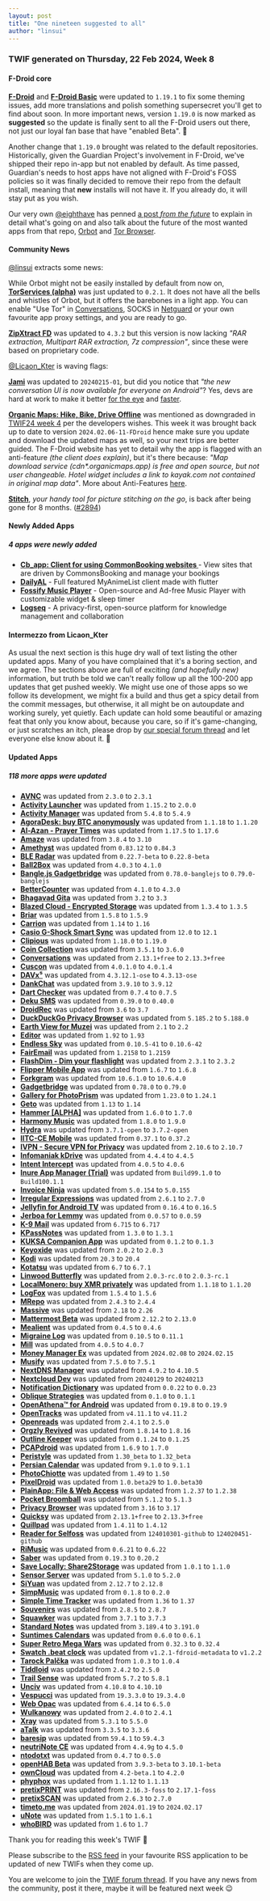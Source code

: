 ```yaml
---
layout: post
title: "One nineteen suggested to all"
author: "linsui"
---
```



### TWIF generated on Thursday, 22 Feb 2024, Week 8


#### F-Droid core
**[F-Droid](https://f-droid.org/packages/org.fdroid.fdroid)** and **[F-Droid Basic](https://f-droid.org/packages/org.fdroid.basic)** were updated to `1.19.1` to fix some theming issues, add more translations and polish something supersecret you'll get to find about soon. In more important news, version `1.19.0` is now marked as **suggested** so the update is finally sent to all the F-Droid users out there, not just our loyal fan base that have "enabled Beta". 🎉

Another change that `1.19.0` brought was related to the default repositories. Historically, given the Guardian Project's involvement in F-Droid, we've shipped their repo in-app but not enabled by default. As time passed, Guardian's needs to host apps have not aligned with F-Droid's FOSS policies so it was finally decided to remove their repo from the default install, meaning that **new** installs will not have it. If you already do, it will stay put as you wish.

Our very own [@eighthave](https://gitlab.com/eighthave) has penned [a post _from the future_](https://guardianproject.info/2024/02/24/the-future-of-our-fdroid-compatible-app-repository/) to explain in detail what's going on and also talk about the future of the most wanted apps from that repo, [Orbot](https://guardianproject.info/apps/org.torproject.android/) and [Tor Browser](https://www.torproject.org/).


#### Community News
[@linsui](https://gitlab.com/linsui) extracts some news:

While Orbot might not be easily installed by default from now on, **[TorServices (alpha)](https://f-droid.org/packages/org.torproject.torservices)** was just updated to `0.2.1`. It does not have all the bells and whistles of Orbot, but it offers the barebones in a light app. You can enable "Use Tor" in [Conversations](https://f-droid.org/packages/eu.siacs.conversations/), SOCKS in [Netguard](https://f-droid.org/packages/eu.faircode.netguard/) or your own favourite app proxy settings, and you are ready to go.

**[ZipXtract FD](https://f-droid.org/packages/com.wirelessalien.zipxtract)** was updated to `4.3.2` but this version is now lacking _"RAR extraction, Multipart RAR extraction, 7z compression"_, since these were based on proprietary code.

[@Licaon_Kter](https://gitlab.com/licaon-kter) is waving flags:

**[Jami](https://f-droid.org/packages/cx.ring)** was updated to `20240215-01`, but did you notice that _"the new conversation UI is now available for everyone on Android"_? Yes, devs are hard at work to make it better [for the eye](https://jami.net/dev-update-1/) and [faster](https://jami.net/dev-update-2/). 

**[Organic Maps: Hike, Bike, Drive Offline](https://f-droid.org/packages/app.organicmaps)** was mentioned as downgraded in [TWIF24 week 4](https://f-droid.org/2024/01/25/twif.html) per the developers wishes. This week it was brought back up to date to version `2024.02.06-11-FDroid` hence make sure you update and download the updated maps as well, so your next trips are better guided. The F-Droid website has yet to detail why the app is flagged with an anti-feature _(the client does explain)_, but it's there because: _"Map download service (cdn*.organicmaps.app) is free and open source, but not user changeable. Hotel widget includes a link to kayak.com not contained in original map data"_. More about Anti-Features [here](https://f-droid.org/docs/Anti-Features).

**[Stitch](https://f-droid.org/packages/soko.ekibun.stitch)**, _your handy tool for picture stitching on the go_, is back after being gone for 8 months. ([#2894](https://gitlab.com/fdroid/fdroiddata/-/issues/2894))


#### Newly Added Apps
##### 4 apps were newly added
* **[Cb_app: Client for using CommonBooking websites ](https://f-droid.org/packages/com.theripper.cb_app)** - View sites that are driven by CommonsBooking and manage your bookings
* **[DailyAL](https://f-droid.org/packages/io.github.jica98)** - Full featured MyAnimeList client made with flutter
* **[Fossify Music Player](https://f-droid.org/packages/org.fossify.musicplayer)** - Open-source and Ad-free Music Player with customizable widget & sleep timer
* **[Logseq](https://f-droid.org/packages/com.logseq.app)** - A privacy-first, open-source platform for knowledge management and collaboration


#### Intermezzo from Licaon_Kter

As usual the next section is this huge dry wall of text listing the other updated apps. Many of you have complained that it's a boring section, and we agree. The sections above are full of exciting _(and hopefully new)_ information, but truth be told we can't really follow up all the 100-200 app updates that get pushed weekly. We might use one of those apps so we follow its development, we might fix a build and thus get a spicy detail from the commit messages, but otherwise, it all might be on autoupdate and working surely, yet quietly. Each update can hold some beautiful or amazing feat that only you know about, because you care, so if it's game-changing, or just scratches an itch, please drop by [our special forum thread](https://forum.f-droid.org/t/new-twif-submission-thread/23546) and let everyone else know about it. 🎁

#### Updated Apps
##### 118 more apps were updated
* **[AVNC](https://f-droid.org/packages/com.gaurav.avnc)** was updated from `2.3.0` to `2.3.1`
* **[Activity Launcher](https://f-droid.org/packages/de.szalkowski.activitylauncher)** was updated from `1.15.2` to `2.0.0`
* **[Activity Manager](https://f-droid.org/packages/com.activitymanager)** was updated from `5.4.8` to `5.4.9`
* **[AgoraDesk: buy BTC anonymously](https://f-droid.org/packages/com.agoradesk.app)** was updated from `1.1.18` to `1.1.20`
* **[Al-Azan - Prayer Times](https://f-droid.org/packages/com.github.meypod.al_azan)** was updated from `1.17.5` to `1.17.6`
* **[Amaze](https://f-droid.org/packages/com.amaze.filemanager)** was updated from `3.8.4` to `3.10`
* **[Amethyst](https://f-droid.org/packages/com.vitorpamplona.amethyst)** was updated from `0.83.12` to `0.84.3`
* **[BLE Radar](https://f-droid.org/packages/f.cking.software)** was updated from `0.22.7-beta` to `0.22.8-beta`
* **[Ball2Box](https://f-droid.org/packages/com.simondalvai.ball2box)** was updated from `4.0.3` to `4.1.0`
* **[Bangle.js Gadgetbridge](https://f-droid.org/packages/com.espruino.gadgetbridge.banglejs)** was updated from `0.78.0-banglejs` to `0.79.0-banglejs`
* **[BetterCounter](https://f-droid.org/packages/org.kde.bettercounter)** was updated from `4.1.0` to `4.3.0`
* **[Bhagavad Gita](https://f-droid.org/packages/com.wirelessalien.android.bhagavadgita)** was updated from `3.2` to `3.3`
* **[Blazed Cloud - Encrypted Storage](https://f-droid.org/packages/com.chancesoftwarellc.blazedcloud)** was updated from `1.3.4` to `1.3.5`
* **[Briar](https://f-droid.org/packages/org.briarproject.briar.android)** was updated from `1.5.8` to `1.5.9`
* **[Carrion](https://f-droid.org/packages/us.spotco.carrion)** was updated from `1.14` to `1.16`
* **[Casio G-Shock Smart Sync](https://f-droid.org/packages/org.avmedia.gshockGoogleSync)** was updated from `12.0` to `12.1`
* **[Clipious](https://f-droid.org/packages/com.github.lamarios.clipious)** was updated from `1.18.0` to `1.19.0`
* **[Coin Collection](https://f-droid.org/packages/com.spencerpages)** was updated from `3.5.1` to `3.6.0`
* **[Conversations](https://f-droid.org/packages/eu.siacs.conversations)** was updated from `2.13.1+free` to `2.13.3+free`
* **[Cuscon](https://f-droid.org/packages/com.froxot.cuscon.foss)** was updated from `4.0.1.0` to `4.0.1.4`
* **[DAVx⁵](https://f-droid.org/packages/at.bitfire.davdroid)** was updated from `4.3.12.1-ose` to `4.3.13-ose`
* **[DankChat](https://f-droid.org/packages/com.flxrs.dankchat)** was updated from `3.9.10` to `3.9.12`
* **[Dart Checker](https://f-droid.org/packages/com.DartChecker)** was updated from `0.7.4` to `0.7.5`
* **[Deku SMS](https://f-droid.org/packages/com.afkanerd.deku)** was updated from `0.39.0` to `0.40.0`
* **[DroidRec](https://f-droid.org/packages/com.yakovlevegor.DroidRec)** was updated from `3.6` to `3.7`
* **[DuckDuckGo Privacy Browser](https://f-droid.org/packages/com.duckduckgo.mobile.android)** was updated from `5.185.2` to `5.188.0`
* **[Earth View for Muzei](https://f-droid.org/packages/com.rafapps.earthviewformuzei)** was updated from `2.1` to `2.2`
* **[Editor](https://f-droid.org/packages/org.billthefarmer.editor)** was updated from `1.92` to `1.93`
* **[Endless Sky](https://f-droid.org/packages/com.github.thewierdnut.endless_mobile)** was updated from `0.10.5-41` to `0.10.6-42`
* **[FairEmail](https://f-droid.org/packages/eu.faircode.email)** was updated from `1.2158` to `1.2159`
* **[FlashDim - Dim your flashlight](https://f-droid.org/packages/com.cyb3rko.flashdim)** was updated from `2.3.1` to `2.3.2`
* **[Flipper Mobile App](https://f-droid.org/packages/com.flipperdevices.app)** was updated from `1.6.7` to `1.6.8`
* **[Forkgram](https://f-droid.org/packages/org.forkgram.messenger)** was updated from `10.6.1.0` to `10.6.4.0`
* **[Gadgetbridge](https://f-droid.org/packages/nodomain.freeyourgadget.gadgetbridge)** was updated from `0.78.0` to `0.79.0`
* **[Gallery for PhotoPrism](https://f-droid.org/packages/ua.com.radiokot.photoprism)** was updated from `1.23.0` to `1.24.1`
* **[Geto](https://f-droid.org/packages/com.android.geto)** was updated from `1.13` to `1.14`
* **[Hammer [ALPHA]](https://f-droid.org/packages/com.darkrockstudios.apps.hammer.android)** was updated from `1.6.0` to `1.7.0`
* **[Harmony Music](https://f-droid.org/packages/com.anandnet.harmonymusic)** was updated from `1.8.0` to `1.9.0`
* **[Hydra](https://f-droid.org/packages/be.ugent.zeus.hydra.open)** was updated from `3.7.1-open` to `3.7.2-open`
* **[IITC-CE Mobile](https://f-droid.org/packages/org.exarhteam.iitc_mobile)** was updated from `0.37.1` to `0.37.2`
* **[IVPN - Secure VPN for Privacy](https://f-droid.org/packages/net.ivpn.client)** was updated from `2.10.6` to `2.10.7`
* **[Infomaniak kDrive](https://f-droid.org/packages/com.infomaniak.drive)** was updated from `4.4.4` to `4.4.5`
* **[Intent Intercept](https://f-droid.org/packages/de.k3b.android.intentintercept)** was updated from `4.0.5` to `4.0.6`
* **[Inure App Manager (Trial)](https://f-droid.org/packages/app.simple.inure)** was updated from `Build99.1.0` to `Build100.1.1`
* **[Invoice Ninja](https://f-droid.org/packages/com.invoiceninja.app)** was updated from `5.0.154` to `5.0.155`
* **[Irregular Expressions](https://f-droid.org/packages/mf.asciitext.lite)** was updated from `2.6.1` to `2.7.0`
* **[Jellyfin for Android TV](https://f-droid.org/packages/org.jellyfin.androidtv)** was updated from `0.16.4` to `0.16.5`
* **[Jerboa for Lemmy](https://f-droid.org/packages/com.jerboa)** was updated from `0.0.57` to `0.0.59`
* **[K-9 Mail](https://f-droid.org/packages/com.fsck.k9)** was updated from `6.715` to `6.717`
* **[KPassNotes](https://f-droid.org/packages/com.ivanovsky.passnotes)** was updated from `1.3.0` to `1.3.1`
* **[KUKSA Companion App](https://f-droid.org/packages/org.eclipse.kuksa.companion)** was updated from `0.1.2` to `0.1.3`
* **[Keyoxide](https://f-droid.org/packages/org.keyoxide.keyoxide)** was updated from `2.0.2` to `2.0.3`
* **[Kodi](https://f-droid.org/packages/org.xbmc.kodi)** was updated from `20.3` to `20.4`
* **[Kotatsu](https://f-droid.org/packages/org.koitharu.kotatsu)** was updated from `6.7` to `6.7.1`
* **[Linwood Butterfly](https://f-droid.org/packages/dev.linwood.butterfly.nightly)** was updated from `2.0.3-rc.0` to `2.0.3-rc.1`
* **[LocalMonero: buy XMR privately](https://f-droid.org/packages/co.localmonero.app)** was updated from `1.1.18` to `1.1.20`
* **[LogFox](https://f-droid.org/packages/com.f0x1d.logfox)** was updated from `1.5.4` to `1.5.6`
* **[MRepo](https://f-droid.org/packages/com.sanmer.mrepo)** was updated from `2.4.3` to `2.4.4`
* **[Massive](https://f-droid.org/packages/com.massive)** was updated from `2.18` to `2.26`
* **[Mattermost Beta](https://f-droid.org/packages/com.mattermost.rnbeta)** was updated from `2.12.2` to `2.13.0`
* **[Mealient](https://f-droid.org/packages/gq.kirmanak.mealient)** was updated from `0.4.5` to `0.4.6`
* **[Migraine Log](https://f-droid.org/packages/org.zerodogg.migraineLog)** was updated from `0.10.5` to `0.11.1`
* **[Mill](https://f-droid.org/packages/com.calcitem.sanmill)** was updated from `4.0.5` to `4.0.7`
* **[Money Manager Ex](https://f-droid.org/packages/com.money.manager.ex)** was updated from `2024.02.08` to `2024.02.15`
* **[Musify](https://f-droid.org/packages/com.gokadzev.musify.fdroid)** was updated from `7.5.0` to `7.5.1`
* **[NextDNS Manager](https://f-droid.org/packages/com.doubleangels.nextdnsmanagement)** was updated from `4.9.2` to `4.10.5`
* **[Nextcloud Dev](https://f-droid.org/packages/com.nextcloud.android.beta)** was updated from `20240129` to `20240213`
* **[Notification Dictionary](https://f-droid.org/packages/com.xtreak.notificationdictionary)** was updated from `0.0.22` to `0.0.23`
* **[Oblique Strategies](https://f-droid.org/packages/garden.lina.oblique_strategies)** was updated from `0.1.0` to `0.1.1`
* **[OpenAthena™ for Android](https://f-droid.org/packages/com.openathena)** was updated from `0.19.8` to `0.19.9`
* **[OpenTracks](https://f-droid.org/packages/de.dennisguse.opentracks)** was updated from `v4.11.1` to `v4.11.2`
* **[Openreads](https://f-droid.org/packages/software.mdev.bookstracker)** was updated from `2.4.1` to `2.5.0`
* **[Orgzly Revived](https://f-droid.org/packages/com.orgzlyrevived)** was updated from `1.8.14` to `1.8.16`
* **[Outline Keeper](https://f-droid.org/packages/org.sirekanyan.outline)** was updated from `0.1.24` to `0.1.25`
* **[PCAPdroid](https://f-droid.org/packages/com.emanuelef.remote_capture)** was updated from `1.6.9` to `1.7.0`
* **[Peristyle](https://f-droid.org/packages/app.simple.peri)** was updated from `1.30_beta` to `1.32_beta`
* **[Persian Calendar](https://f-droid.org/packages/com.byagowi.persiancalendar)** was updated from `9.1.0` to `9.1.1`
* **[PhotoChiotte](https://f-droid.org/packages/la.daube.photochiotte)** was updated from `1.49` to `1.50`
* **[PixelDroid](https://f-droid.org/packages/org.pixeldroid.app)** was updated from `1.0.beta29` to `1.0.beta30`
* **[PlainApp: File & Web Access](https://f-droid.org/packages/com.ismartcoding.plain)** was updated from `1.2.37` to `1.2.38`
* **[Pocket Broomball](https://f-droid.org/packages/com.simondalvai.pocketbroomball)** was updated from `5.1.2` to `5.1.3`
* **[Privacy Browser](https://f-droid.org/packages/com.stoutner.privacybrowser.standard)** was updated from `3.16` to `3.17`
* **[Quicksy](https://f-droid.org/packages/im.quicksy.client)** was updated from `2.13.1+free` to `2.13.3+free`
* **[Quillpad](https://f-droid.org/packages/io.github.quillpad)** was updated from `1.4.11` to `1.4.12`
* **[Reader for Selfoss](https://f-droid.org/packages/bou.amine.apps.readerforselfossv2.android)** was updated from `124010301-github` to `124020451-github`
* **[RiMusic](https://f-droid.org/packages/it.fast4x.rimusic)** was updated from `0.6.21` to `0.6.22`
* **[Saber](https://f-droid.org/packages/com.adilhanney.saber)** was updated from `0.19.3` to `0.20.2`
* **[Save Locally: Share2Storage](https://f-droid.org/packages/com.mateusrodcosta.apps.share2storage)** was updated from `1.0.1` to `1.1.0`
* **[Sensor Server](https://f-droid.org/packages/github.umer0586.sensorserver)** was updated from `5.1.0` to `5.2.0`
* **[SiYuan](https://f-droid.org/packages/org.b3log.siyuan)** was updated from `2.12.7` to `2.12.8`
* **[SimpMusic](https://f-droid.org/packages/com.maxrave.simpmusic)** was updated from `0.1.8` to `0.2.0`
* **[Simple Time Tracker](https://f-droid.org/packages/com.razeeman.util.simpletimetracker)** was updated from `1.36` to `1.37`
* **[Souvenirs](https://f-droid.org/packages/fr.nuage.souvenirs)** was updated from `2.8.5` to `2.8.7`
* **[Squawker](https://f-droid.org/packages/org.ca.squawker)** was updated from `3.7.1` to `3.7.3`
* **[Standard Notes](https://f-droid.org/packages/com.standardnotes)** was updated from `3.189.4` to `3.191.0`
* **[Suntimes Calendars](https://f-droid.org/packages/com.forrestguice.suntimescalendars)** was updated from `0.6.0` to `0.6.1`
* **[Super Retro Mega Wars](https://f-droid.org/packages/com.serwylo.retrowars)** was updated from `0.32.3` to `0.32.4`
* **[Swatch .beat clock](https://f-droid.org/packages/eu.mirkodi.swatchbeatclock)** was updated from `v1.2.1-fdroid-metadata` to `v1.2.2`
* **[Tarock Palčka](https://f-droid.org/packages/si.palcka.tarok)** was updated from `1.0.3` to `1.0.4`
* **[Tiddloid](https://f-droid.org/packages/top.donmor.tiddloid)** was updated from `2.4.2` to `2.5.0`
* **[Trail Sense](https://f-droid.org/packages/com.kylecorry.trail_sense)** was updated from `5.7.2` to `5.8.1`
* **[Unciv](https://f-droid.org/packages/com.unciv.app)** was updated from `4.10.8` to `4.10.10`
* **[Vespucci](https://f-droid.org/packages/de.blau.android)** was updated from `19.3.3.0` to `19.3.4.0`
* **[Web Opac](https://f-droid.org/packages/de.geeksfactory.opacclient)** was updated from `6.4.14` to `6.5.0`
* **[Wulkanowy](https://f-droid.org/packages/io.github.wulkanowy)** was updated from `2.4.0` to `2.4.1`
* **[Xray](https://f-droid.org/packages/io.github.saeeddev94.xray)** was updated from `5.3.1` to `5.5.0`
* **[aTalk](https://f-droid.org/packages/org.atalk.android)** was updated from `3.3.5` to `3.3.6`
* **[baresip](https://f-droid.org/packages/com.tutpro.baresip)** was updated from `59.4.1` to `59.4.3`
* **[neutriNote CE](https://f-droid.org/packages/com.appmindlab.nano)** was updated from `4.4.9g` to `4.5.0`
* **[ntodotxt](https://f-droid.org/packages/de.tnmgl.ntodotxt)** was updated from `0.4.7` to `0.5.0`
* **[openHAB Beta](https://f-droid.org/packages/org.openhab.habdroid.beta)** was updated from `3.9.3-beta` to `3.10.1-beta`
* **[ownCloud](https://f-droid.org/packages/com.owncloud.android)** was updated from `4.2-beta.1` to `4.2.0`
* **[phyphox](https://f-droid.org/packages/de.rwth_aachen.phyphox)** was updated from `1.1.12` to `1.1.13`
* **[pretixPRINT](https://f-droid.org/packages/eu.pretix.pretixprint)** was updated from `2.16.3-foss` to `2.17.1-foss`
* **[pretixSCAN](https://f-droid.org/packages/eu.pretix.pretixscan.droid)** was updated from `2.6.3` to `2.7.0`
* **[timeto.me](https://f-droid.org/packages/me.timeto.app)** was updated from `2024.01.19` to `2024.02.17`
* **[uNote](https://f-droid.org/packages/app.varlorg.unote)** was updated from `1.5.1` to `1.6.1`
* **[whoBIRD](https://f-droid.org/packages/org.woheller69.whobird)** was updated from `1.6` to `1.7`


Thank you for reading this week's TWIF 🙂

Please subscribe to the [RSS feed](https://f-droid.org/news/) in your favourite RSS application to be updated of new TWIFs when they come up.


You are welcome to join the [TWIF forum thread](https://forum.f-droid.org/t/new-twif-submission-thread/23546). If you have any news from the community, post it there, maybe it will be featured next week 😉
